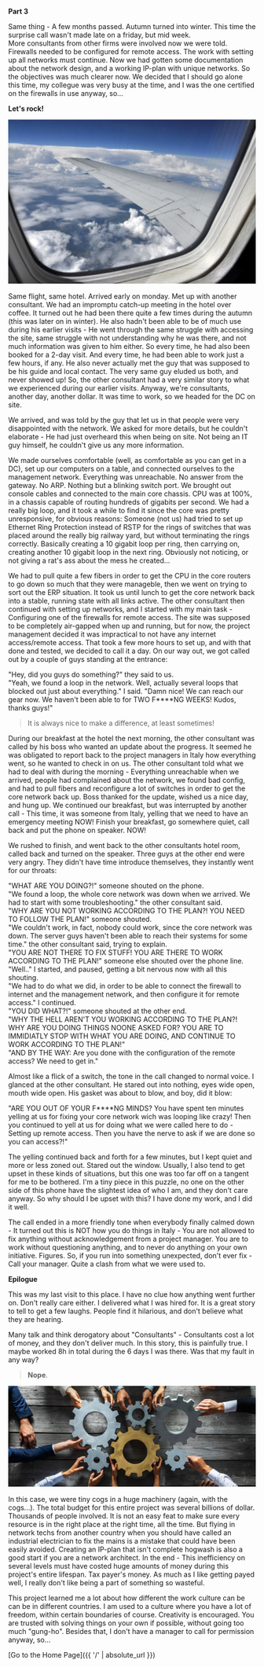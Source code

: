 **Part 3**  

Same thing - A few months passed. Autumn turned into winter. This time the surprise call wasn't made late on a friday, but mid week.  
More consultants from other firms were involved now we were told. Firewalls needed to be configured for remote access. The work with setting up all networks must continue. Now we had gotten some documentation about the network design, and a working IP-plan with unique networks. So the objectives was much clearer now. We decided that I should go alone this time, my collegue was very busy at the time, and I was the one certified on the firewalls in use anyway, so...  

**Let's rock!**

![flight](/flight.jpg)  

Same flight, same hotel. Arrived early on monday. Met up with another consultant. We had an impromptu catch-up meeting in the hotel over coffee. It turned out he had been there quite a few times during the autumn (this was later on in winter). He also hadn't been able to be of much use during his earlier visits - He went through the same struggle with accessing the site, same struggle with not understanding why he was there, and not much information was given to him either. So every time, he had also been booked for a 2-day visit. And every time, he had been able to work just a few hours, if any. He also never actually met the guy that was supposed to be his guide and local contact. The very same guy eluded us both, and never showed up! So, the other consultant had a very similar story to what we experienced during our earlier visits. Anyway, we're consultants, another day, another dollar. It was time to work, so we headed for the DC on site.  

We arrived,  and was told by the guy that let us in that people were very disappointed with the network. We asked for more details, but he couldn't elaborate - He had just overheard this when being on site. Not being an IT guy himself, he couldn't give us any more information.   

We made ourselves comfortable (well, as comfortable as you can get in a DC), set up our computers on a table, and connected ourselves to the management network. Everything was unreachable. No answer from the gateway. No ARP. Nothing but a blinking switch port. We brought out console cables and connected to the main core chassis. CPU was at 100%, in a chassis capable of routing hundreds of gigabits per second. We had a really big loop, and it took a while to find it since the core was pretty unresponsive, for obvious reasons: Someone (not us) had tried to set up Ethernet Ring Protection instead of RSTP for the rings of switches that was placed around the really big railway yard, but without terminating the rings correctly. Basically creating a 10 gigabit loop per ring, then carrying on, creating another 10 gigabit loop in the next ring. Obviously not noticing, or not giving a rat's ass about the mess he created...  

We had to pull quite a few fibers in order to get the CPU in the core routers to go down so much that they were manageble, then we went on trying to sort out the ERP situation. It took us until lunch to get the core network back into a stable, running state with all links active. The other consultant then continued with setting up networks, and I started with my main task - Configuring one of the firewalls for remote access. The site was supposed to be completely air-gapped when up and running, but for now, the project management decided it was impractical to not have any internet access/remote access. That took a few more hours to set up, and with that done and tested, we decided to call it a day. On our way out, we got called out by a couple of guys standing at the entrance:  

"Hey, did you guys do something?" they said to us.  
"Yeah, we found a loop in the network. Well, actually several loops that blocked out just about everything." I said.
"Damn nice! We can reach our gear now. We haven't been able to for TWO F****NG WEEKS! Kudos, thanks guys!"  

>It is always nice to make a difference, at least sometimes!  

During our breakfast at the hotel the next morning, the other consultant was called by his boss who wanted an update about the progress. It seemed he was obligated to report back to the project managers in Italy how everything went, so he wanted to check in on us. The other consultant told what we had to deal with during the morning - Everything unreachable when we arrived, people had complained about the network, we found bad config, and had to pull fibers and reconfigure a lot of switches in order to get the core network back up. Boss thanked for the update, wished us a nice day, and hung up. We continued our breakfast, but was interrupted by another call - This time, it was someone from Italy, yelling that we need to have an emergency meeting NOW! Finish your breakfast, go somewhere quiet, call back and put the phone on speaker. NOW!  

We rushed to finish, and went back to the other consultants hotel room, called back and turned on the speaker.  Three guys at the other end were very angry. They didn't have time introduce themselves, they instantly went for our throats:  

"WHAT ARE YOU DOING?!" someone shouted on the phone.  
"We found a loop, the whole core network was down when we arrived. We had to start with some troubleshooting." the other consultant said.  
"WHY ARE YOU NOT WORKING ACCORDING TO THE PLAN?! YOU NEED TO FOLLOW THE PLAN!" someone shouted.  
"We couldn't work, in fact, nobody could work, since the core network was down. The server guys haven't been able to reach their systems for some time." the other consultant said, trying to explain.  
"YOU ARE NOT THERE TO FIX STUFF! YOU ARE THERE TO WORK ACCORDING TO THE PLAN!" someone else shouted over the phone line.  
"Well.." I started, and paused, getting a bit nervous now with all this shouting.  
"We had to do what we did, in order to be able to connect the firewall to internet and the management network, and then configure it for remote access." I continued.  
"YOU DID WHAT?!" someone shouted at the other end.  
"WHY THE HELL AREN'T YOU WORKING ACCORDING TO THE PLAN?! WHY ARE YOU DOING THINGS NOONE ASKED FOR? YOU ARE TO IMMIDIATLY STOP WITH WHAT YOU ARE DOING, AND CONTINUE TO WORK ACCORDING TO THE PLAN!"  
"AND BY THE WAY: Are you done with the configuration of the remote access? We need to get in."  

Almost like a flick of a switch, the tone in the call changed to normal voice. I glanced at the other consultant. He stared out into nothing, eyes wide open, mouth wide open. His gasket was about to blow, and boy, did it blow:  

 "ARE YOU OUT OF YOUR F****NG MINDS? You have spent ten minutes yelling at us for fixing your core network wich was looping like crazy! Then you continued to yell at us for doing what we were called here to do - Setting up remote access. Then you have the nerve to ask if we are done so you can access?!"  

 The yelling continued back and forth for a few minutes, but I kept quiet and more or less zoned out. Stared out the window. Usually, I also tend to get upset in these kinds of situations, but this one was too far off on a tangent for me to be bothered. I'm a tiny piece in this puzzle, no one on the other side of this phone have the slightest idea of who I am, and they don't care anyway. So why should I be upset with this? I have done my work, and I did it well.  

 The call ended in a more friendly tone when everybody finally calmed down - It turned out this is NOT how you do things in Italy - You are not allowed to fix anything without acknowledgement from a project manager. You are to work without questioning anything, and to never do anything on your own initiative. Figures. So, if you run into something unexpected, don't ever fix - Call your manager. Quite a clash from what we were used to.

 **Epilogue**  

 This was my last visit to this place. I have no clue how anything went further on. Don't really care either. I delivered what I was hired for. It is a great story to tell to get a few laughs. People find it hilarious, and don't believe what they are hearing.  
 
 Many talk and think derogatory about "Consultants" - Consultants cost a lot of money, and they don't deliver much. In this story, this is painfully true. I maybe worked 8h in total during the 6 days I was there. Was that my fault in any way?  
 
 >**Nope**.  


 ![Cog](/cog.jpg)  


 In this case, we were tiny cogs in a huge machinery (again, with the cogs...). The total budget for this entire project was several billions of dollar. Thousands of people involved. It is not an easy feat to make sure every resource is in the right place at the right time, all the time. But flying in network techs from another country when you should have called an industrial electrician to fix the mains is a mistake that could have been easily avoided. Creating an IP-plan that isn't complete hogwash is also a good start if you are a network architect. In the end - This inefficiency on several levels must have costed huge amounts of money during this project's entire lifespan. Tax payer's money. As much as I like getting payed well, I really don't like being a part of something so wasteful.
 
 This project learned me a lot about how different the work culture can be can be in different countries. I am used to a culture where you have a lot of freedom, within certain boundaries of course. Creativity is encouraged. You are trusted with solving things on your own if possible, without going too much "gung-ho". Besides that, I don't have a manager to call for permission anyway, so...


[Go to the Home Page]({{ '/' | absolute_url }})